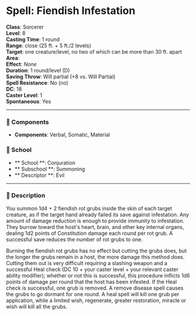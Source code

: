 
# Spell: Fiendish Infestation
**Class**: Sorcerer  
**Level**: 8  
**Casting Time**: 1 round  
**Range**: close (25 ft. + 5 ft./2 levels)  
**Target**: one creature/level, no two of which can be more than 30 ft. apart   
**Area**:   
**Effect**: _None_  
**Duration**: 1 round/level (D)  
**Saving Throw**: Will partial (+8 vs. Will Partial)  
**Spell Resistance**: No (no)  
**DC**: 18  
**Caster Level**: 1  
**Spontaneous**: Yes

---

### 🔮 Components
- **Components**: Verbal, Somatic, Material

### 🏫 School
- ** School **: Conjuration
- ** Subschool **: Summoning
- ** Descriptor **: Evil
---

### 📜 Description
You summon 1d4 + 2 fiendish rot grubs inside the skin of each target creature, as if the target hand already failed its save against infestation. Any amount of damage reduction is enough to provide immunity to infestation. They burrow toward the host's heart, brain, and other key internal organs, dealing 1d2 points of Constitution damage each round per rot grub. A successful save reduces the number of rot grubs to one. 

Burning the fiendish rot grubs has no effect but cutting the grubs does, but the longer the grubs remain in a host, the more damage this method does. Cutting them out is very difficult requiring a slashing weapon and a successful Heal check (DC 10 + your caster level + your relevant caster ability modifier); whether or not this is successful, this procedure inflicts 1d6 points of damage per round that the host has been infested. If the Heal check is successful, one grub is removed. A remove disease spell causes the grubs to go dormant for one round. A heal spell will kill one grub per application, while a limited wish, regenerate, greater restoration, miracle or wish will kill all the grubs.
